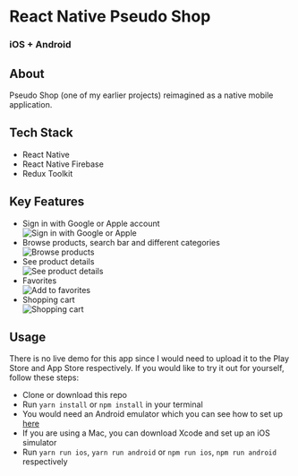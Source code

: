 # React Native Pseudo Shop

### iOS + Android

## About

Pseudo Shop (one of my earlier projects) reimagined as a native mobile application.

## Tech Stack

- React Native
- React Native Firebase
- Redux Toolkit

## Key Features

- Sign in with Google or Apple account <br />
  ![Sign in with Google or Apple](https://media.giphy.com/media/AlkMQn0sa5d6btRu0T/giphy.gif)
- Browse products, search bar and different categories <br />
  ![Browse products](https://media.giphy.com/media/Nnba8LonB0zwxvd4Nh/giphy.gif)
- See product details <br />
  ![See product details](https://media.giphy.com/media/x9gEBJTjLYgbbkZpo6/giphy.gif)
- Favorites <br />
  ![Add to favorites](https://media.giphy.com/media/6RUe0xhgAFvYfkFxWx/giphy.gif)
- Shopping cart <br />
  ![Shopping cart](https://media.giphy.com/media/09oYH93KhSaJp1i5Ka/giphy.gif)

## Usage

There is no live demo for this app since I would need to upload it to the Play Store and App Store respectively.
If you would like to try it out for yourself, follow these steps:

- Clone or download this repo
- Run `yarn install` or `npm install` in your terminal
- You would need an Android emulator which you can see how to set up [here](https://developer.android.com/studio/run/managing-avds)
- If you are using a Mac, you can download Xcode and set up an iOS simulator
- Run `yarn run ios`, `yarn run android` or `npm run ios`, `npm run android` respectively
